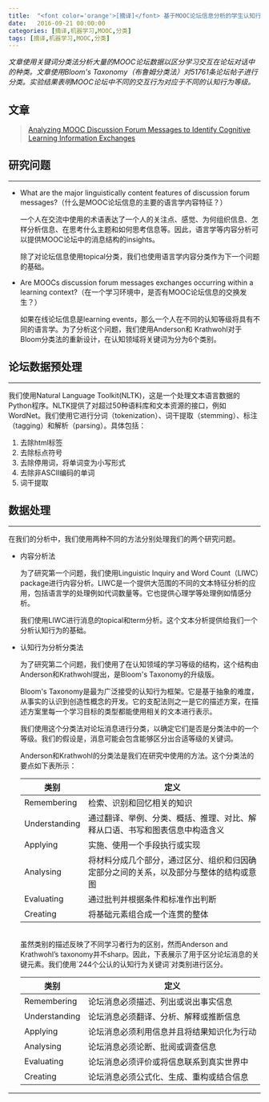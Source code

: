 ```yaml
---
title:  "<font color='orange'>[摘译]</font> 基于MOOC论坛信息分析的学生认知行为分类"
date:   2016-09-21 00:00:00
categories: [摘译,机器学习,MOOC,分类]
tags: [摘译,机器学习,MOOC,分类]
---
```


*文章使用关键词分类法分析大量的MOOC论坛数据以区分学习交互在论坛对话中的种类。文章使用Bloom's Taxonomy（布鲁姆分类法）对51761条论坛帖子进行分类。实验结果表明MOOC论坛中不同的交互行为对应于不同的认知行为等级。*

## 文章

> [Analyzing MOOC Discussion Forum Messages to Identify Cognitive Learning Information Exchanges][paper-link]

## 研究问题
---

* What are the major linguistically content features of discussion forum messages?（什么是MOOC论坛信息的主要的语言学内容特征？）

	一个人在交流中使用的术语表达了一个人的关注点、感觉、为何组织信息、怎样分析信息、在思考什么主题和如何思考信息等。因此，语言学等内容分析可以提供MOOC论坛中的消息结构的insights。

	除了对论坛信息使用topical分类，我们也使用语言学内容分类作为下一个问题的基础。

* Are MOOCs discussion forum messages exchanges occurring within a learning context?（在一个学习环境中，是否有MOOC论坛信息的交换发生？）

	如果在线论坛信息是learning events，那么一个人在不同的认知等级将具有不同的语言学。为了分析这个问题，我们使用Anderson和 Krathwohl对于Bloom分类法的重新设计，在认知领域将关键词为分为6个类别。

## 论坛数据预处理
---

我们使用Natural Language Toolkit(NLTK)，这是一个处理文本语言数据的Python程序。NLTK提供了对超过50种语料库和文本资源的接口，例如WordNet。我们使用它进行分词（tokenization）、词干提取（stemming）、标注（tagging）和解析（parsing）。具体包括：

1. 去除html标签
2. 去除标点符号
3. 去除停用词，将单词变为小写形式
4. 去除非ASCII编码的单词
5. 词干提取

## 数据处理
---

在我们的分析中，我们使用两种不同的方法分别处理我们的两个研究问题。

* 内容分析法

	为了研究第一个问题，我们使用Linguistic Inquiry and Word Count（LIWC）package进行内容分析。LIWC是一个提供大范围的不同的文本特征分析的应用，包括语言学的处理例如代词数量等。它也提供心理学等处理例如情感分析。

	我们使用LIWC进行消息的topical和term分析。这个文本分析提供给我们一个分析认知行为的基础。

* 认知行为分析分类法
	
	为了研究第二个问题，我们使用了在认知领域的学习等级的结构，这个结构由Anderson和Krathwohl提出，是Bloom's Taxonomy的升级版。

	Bloom's Taxonomy是最为广泛接受的认知行为框架。它是基于抽象的难度，从事实的认识到创造性概念的开发。它的支配法则之一是它的描述方案，在描述方案里每一个学习目标的类型都能使用相关的文本进行表示。

	我们使用这个分类法对论坛消息进行分类，以确定它们是否是分类法中的一个等级。我们的假设是，消息可能会包含能够区分出合适等级的关键词。

	Anderson和Krathwohl的分类法是我们在研究中使用的方法。这个分类法的要点如下表所示：

	|类别|定义|
	|---|---|
	|Remembering|检索、识别和回忆相关的知识|
	|Understanding|通过翻译、举例、分类、概括、推理、对比、解释从口语、书写和图表信息中构造含义|
	|Applying|实施、使用一个手段执行或实现|
	|Analysing|将材料分成几个部分，通过区分、组织和归因确定部分之间的关系，以及部分与整体的结构或意图|
	|Evaluating|通过批判并根据条件和标准作出判断|
	|Creating|将基础元素组合成一个连贯的整体|

	<br/>
	虽然类别的描述反映了不同学习者行为的区别，然而Anderson and Krathwohl’s taxonomy并不sharp。因此，下表展示了用于区分论坛消息的关键元素。我们使用`244个公认的认知行为关键词`对类别进行区分。

	|类别|定义|
	|---|---|
	|Remembering|论坛消息必须描述、列出或说出事实信息|
	|Understanding|论坛消息必须翻译、分析、解释或推断信息|
	|Applying|论坛消息必须利用信息并且将结果知识化为行动|
	|Analysing|论坛消息必须论断、批阅或调查信息|
	|Evaluating|论坛消息必须评价或将信息联系到真实世界中|
	|Creating|论坛消息必须公式化、生成、重构或结合信息|

---

[paper-link]: https://www.asist.org/files/meetings/am15/proceedings/submissions/papers/35paper.pdf
